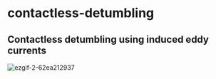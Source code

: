 # contactless-detumbling
## Contactless detumbling using induced eddy currents

![ezgif-2-62ea212937](https://github.com/whitehole07/contactless-detumbling/assets/34631826/69486256-fc0c-4fef-b463-ad9b91b60dd9)
